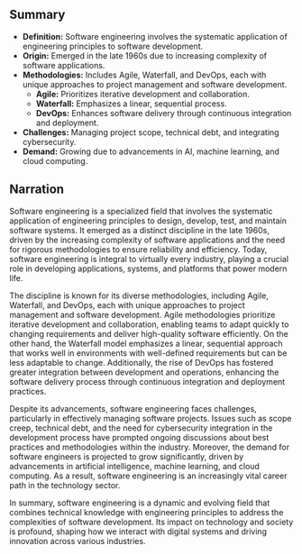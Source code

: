 ## Summary
- **Definition:** Software engineering involves the systematic application of engineering principles to software development.
- **Origin:** Emerged in the late 1960s due to increasing complexity of software applications.
- **Methodologies:** Includes Agile, Waterfall, and DevOps, each with unique approaches to project management and software development.
  - **Agile:** Prioritizes iterative development and collaboration.
  - **Waterfall:** Emphasizes a linear, sequential process.
  - **DevOps:** Enhances software delivery through continuous integration and deployment.
- **Challenges:** Managing project scope, technical debt, and integrating cybersecurity.
- **Demand:** Growing due to advancements in AI, machine learning, and cloud computing.

## Narration

Software engineering is a specialized field that involves the systematic application of engineering principles to design, develop, test, and maintain software systems. It emerged as a distinct discipline in the late 1960s, driven by the increasing complexity of software applications and the need for rigorous methodologies to ensure reliability and efficiency. Today, software engineering is integral to virtually every industry, playing a crucial role in developing applications, systems, and platforms that power modern life.

The discipline is known for its diverse methodologies, including Agile, Waterfall, and DevOps, each with unique approaches to project management and software development. Agile methodologies prioritize iterative development and collaboration, enabling teams to adapt quickly to changing requirements and deliver high-quality software efficiently. On the other hand, the Waterfall model emphasizes a linear, sequential approach that works well in environments with well-defined requirements but can be less adaptable to change. Additionally, the rise of DevOps has fostered greater integration between development and operations, enhancing the software delivery process through continuous integration and deployment practices.

Despite its advancements, software engineering faces challenges, particularly in effectively managing software projects. Issues such as scope creep, technical debt, and the need for cybersecurity integration in the development process have prompted ongoing discussions about best practices and methodologies within the industry. Moreover, the demand for software engineers is projected to grow significantly, driven by advancements in artificial intelligence, machine learning, and cloud computing. As a result, software engineering is an increasingly vital career path in the technology sector.

In summary, software engineering is a dynamic and evolving field that combines technical knowledge with engineering principles to address the complexities of software development. Its impact on technology and society is profound, shaping how we interact with digital systems and driving innovation across various industries.